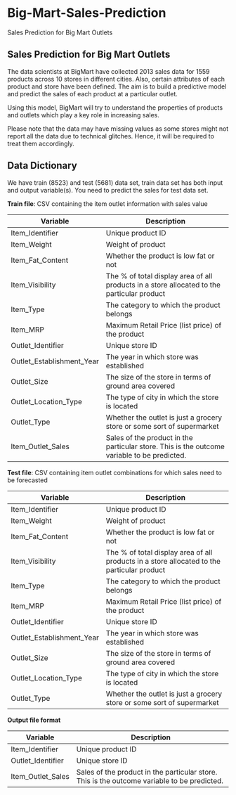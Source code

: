 # Big-Mart-Sales-Prediction
Sales Prediction for Big Mart Outlets

## Sales Prediction for Big Mart Outlets

The data scientists at BigMart have collected 2013 sales data for 1559 products across 10 stores in different cities. Also, certain attributes of each product and store have been defined. The aim is to build a predictive model and predict the sales of each product at a particular outlet.

Using this model, BigMart will try to understand the properties of products and outlets which play a key role in increasing sales.

Please note that the data may have missing values as some stores might not report all the data due to technical glitches. Hence, it will be required to treat them accordingly. 

## Data Dictionary

We have train (8523) and test (5681) data set, train data set has both input and output variable(s). You need to predict the sales for test data set.

<b>Train file</b>: CSV containing the item outlet information with sales value

| Variable |	Description |
|----------|--------------|
| Item_Identifier |	Unique product ID |
| Item_Weight	| Weight of product |
| Item_Fat_Content |	Whether the product is low fat or not |
| Item_Visibility |	The % of total display area of all products in a store allocated to the particular product |
| Item_Type	|The category to which the product belongs |
| Item_MRP |Maximum Retail Price (list price) of the product |
| Outlet_Identifier	|Unique store ID |
| Outlet_Establishment_Year	|The year in which store was established |
| Outlet_Size	|The size of the store in terms of ground area covered |
| Outlet_Location_Type	|The type of city in which the store is located |
| Outlet_Type	|Whether the outlet is just a grocery store or some sort of supermarket |
| Item_Outlet_Sales	|Sales of the product in the particular store. This is the outcome variable to be predicted. |

<b>Test file</b>: CSV containing item outlet combinations for which sales need to be forecasted

| Variable |	Description |
|----------|--------------|
| Item_Identifier |	Unique product ID |
| Item_Weight	| Weight of product |
| Item_Fat_Content |	Whether the product is low fat or not |
| Item_Visibility |	The % of total display area of all products in a store allocated to the particular product |
| Item_Type	|The category to which the product belongs |
| Item_MRP |Maximum Retail Price (list price) of the product |
| Outlet_Identifier	|Unique store ID |
| Outlet_Establishment_Year	|The year in which store was established |
| Outlet_Size	|The size of the store in terms of ground area covered |
| Outlet_Location_Type	|The type of city in which the store is located |
| Outlet_Type	|Whether the outlet is just a grocery store or some sort of supermarket |

<b>Output file format</b>

| Variable |	Description |
|----------|--------------|
| Item_Identifier |	Unique product ID |
| Outlet_Identifier	|Unique store ID |
| Item_Outlet_Sales	|Sales of the product in the particular store. This is the outcome variable to be predicted. |


